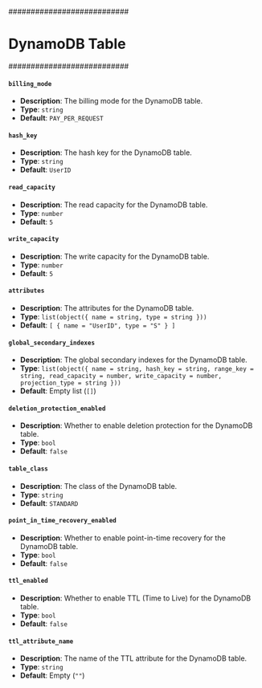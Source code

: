 ###########################
# DynamoDB Table
###########################

#### `billing_mode`

- **Description**: The billing mode for the DynamoDB table.
- **Type**: `string`
- **Default**: `PAY_PER_REQUEST`

#### `hash_key`

- **Description**: The hash key for the DynamoDB table.
- **Type**: `string`
- **Default**: `UserID`

#### `read_capacity`

- **Description**: The read capacity for the DynamoDB table.
- **Type**: `number`
- **Default**: `5`

#### `write_capacity`

- **Description**: The write capacity for the DynamoDB table.
- **Type**: `number`
- **Default**: `5`

#### `attributes`

- **Description**: The attributes for the DynamoDB table.
- **Type**: `list(object({ name = string, type = string }))`
- **Default**: `[ { name = "UserID", type = "S" } ]`

#### `global_secondary_indexes`

- **Description**: The global secondary indexes for the DynamoDB table.
- **Type**: `list(object({ name = string, hash_key = string, range_key = string, read_capacity = number, write_capacity = number, projection_type = string }))`
- **Default**: Empty list (`[]`)

#### `deletion_protection_enabled`

- **Description**: Whether to enable deletion protection for the DynamoDB table.
- **Type**: `bool`
- **Default**: `false`

#### `table_class`

- **Description**: The class of the DynamoDB table.
- **Type**: `string`
- **Default**: `STANDARD`

#### `point_in_time_recovery_enabled`

- **Description**: Whether to enable point-in-time recovery for the DynamoDB table.
- **Type**: `bool`
- **Default**: `false`

#### `ttl_enabled`

- **Description**: Whether to enable TTL (Time to Live) for the DynamoDB table.
- **Type**: `bool`
- **Default**: `false`

#### `ttl_attribute_name`

- **Description**: The name of the TTL attribute for the DynamoDB table.
- **Type**: `string`
- **Default**: Empty (`""`)
